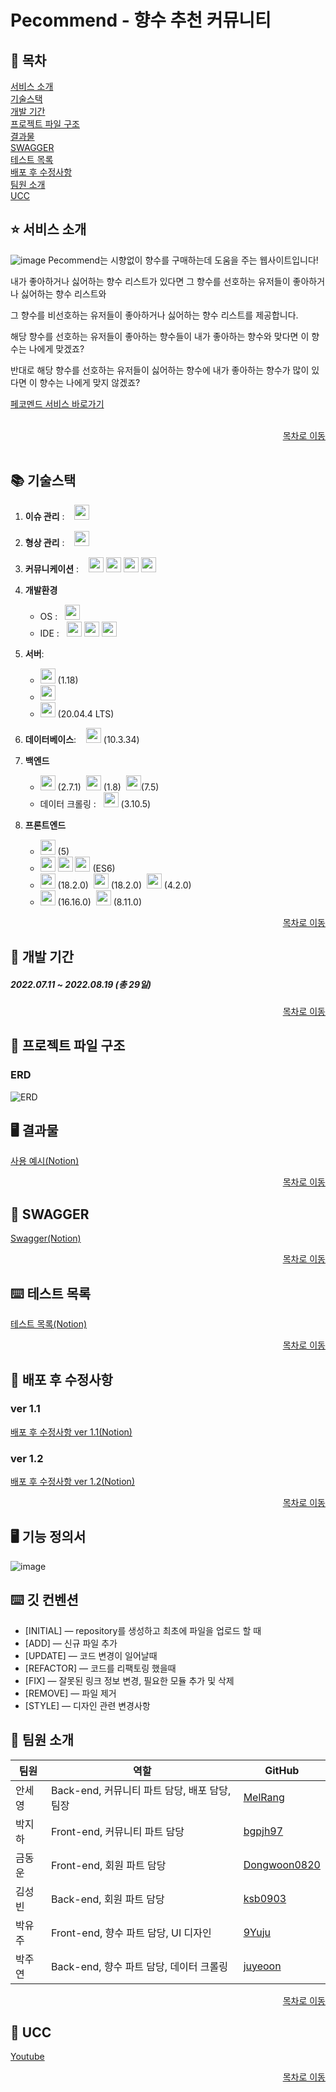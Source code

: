 # Pecommend - 향수 추천 커뮤니티


## :memo: 목차
[서비스 소개](#star-서비스-소개)  
[기술스택](#books-기술스택)  
[개발 기간](#calendar-개발-기간)  
[프로젝트 파일 구조](#file_folder-프로젝트-파일-구조)  
[결과물](#desktop_computer-결과물)  
[SWAGGER](#green_book-swagger)  
[테스트 목록](#keyboard-테스트-목록)  
[배포 후 수정사항](#wrench-배포-후-수정사항)  
[팀원 소개](#bust_in_silhouette-팀원-소개)  
[UCC](#movie_camera-ucc)  


<!-- ----------------------------------------------------------------------------------------------------------- -->



## :star: 서비스 소개

![image](https://user-images.githubusercontent.com/62234293/194756941-cdff3505-324d-4bbf-9c0f-2476e5d09d4b.png)
Pecommend는 시향없이 향수를 구매하는데 도움을 주는 웹사이트입니다!

내가 좋아하거나 싫어하는 향수 리스트가 있다면 그 향수를 선호하는 유저들이 좋아하거나 싫어하는 향수 리스트와

그 향수를 비선호하는 유저들이 좋아하거나 싫어하는 향수 리스트를 제공합니다.

해당 향수를 선호하는 유저들이 좋아하는 향수들이 내가 좋아하는 향수와 맞다면 이 향수는 나에게 맞겠죠?

반대로 해당 향수를 선호하는 유저들이 싫어하는 향수에 내가 좋아하는 향수가 많이 있다면 이 향수는 나에게 맞지 않겠죠?

[페코멘드 서비스 바로가기](https://pecommend.com)

<br/>

<div align=right><a href="#memo-목차">목차로 이동</a></div>
<br/>

## :books: 기술스택

1. **이슈 관리** :&nbsp;&nbsp;&nbsp;&nbsp;<img src="https://img.shields.io/badge/Jira-0052CC?style=for-the-badge&logo=JiraSoftware&logoColor=white" height="24px">  

2. **형상 관리** :&nbsp;&nbsp;&nbsp;&nbsp;<img src="https://img.shields.io/badge/GitLab-FC6D26?style=for-the-badge&logo=GitLab&logoColor=white" height="24px">  

3. **커뮤니케이션** :&nbsp;&nbsp;&nbsp;&nbsp;<img src="https://img.shields.io/badge/Mattermost-0058CC?style=for-the-badge&logo=Mattermost&logoColor=white" height="24px"> <img src="https://img.shields.io/badge/Notion-000000?style=for-the-badge&logo=Notion&logoColor=white" height="24px"> <img src="https://img.shields.io/badge/Discord-5865F2?style=for-the-badge&logo=Discord&logoColor=white" height="24px"> <img src="https://img.shields.io/badge/Webex-00BCEB?style=for-the-badge&logoColor=white" height="24px">  

4. **개발환경**
    + OS :&nbsp;&nbsp;&nbsp;<img src="https://img.shields.io/badge/Windows 10-0078D6?style=for-the-badge&logo=Windows&logoColor=white" height="24px">
    + IDE :&nbsp;&nbsp;&nbsp;<img src="https://img.shields.io/badge/Intellij-000000?style=for-the-badge&logo=IntelliJIDEA&logoColor=white" height="24px"> <img src="https://img.shields.io/badge/Vscode-007ACC?style=for-the-badge&logo=VisualStudioCode&logoColor=white" height="24px"> <img src="https://img.shields.io/badge/Figma-F24E1E?style=for-the-badge&logo=Figma&logoColor=white" height="24px">  

5. **서버**:  
    + <img src="https://img.shields.io/badge/NGINX-009639?style=for-the-badge&logo=NGINX&logoColor=white" height="24px"> (1.18)
    + <img src="https://img.shields.io/badge/Amazon EC2-FF9900?style=for-the-badge&logo=AmazonEC2&logoColor=white" height="24px">
    + <img src="https://img.shields.io/badge/Ubuntu-E95420?style=for-the-badge&logo=Ubuntu&logoColor=white" height="24px"> (20.04.4 LTS) 

6. **데이터베이스**:&nbsp;&nbsp;&nbsp;&nbsp;<img src="https://img.shields.io/badge/mariaDB-003545?style=for-the-badge&logo=mariaDB&logoColor=white" height="24px"> (10.3.34)
    <br/>

7. **백엔드**  
    + <img src="https://img.shields.io/badge/spring boot-6DB33F?style=for-the-badge&logo=SpringBoot&logoColor=white" height="24px"> (2.7.1)&nbsp;&nbsp;<img src="https://img.shields.io/badge/java-007396?style=for-the-badge&logo=java&logoColor=white" height="24px"> (1.8)&nbsp;&nbsp;<img src="https://img.shields.io/badge/Gradle-02303A?style=for-the-badge&logo=Gradle&logoColor=white" height="24px">(7.5) 
    + 데이터 크롤링 :&nbsp;&nbsp;&nbsp;<img src="https://img.shields.io/badge/python-3776AB?style=for-the-badge&logo=python&logoColor=white" height="24px"> (3.10.5)


8. **프론트엔드**
    + <img src="https://img.shields.io/badge/bootstrap-7952B3?style=for-the-badge&logo=bootstrap&logoColor=white" height="24px"> (5)
    + <img src="https://img.shields.io/badge/html5-E34F26?style=for-the-badge&logo=html5&logoColor=white" height="24px"> <img src="https://img.shields.io/badge/css-1572B6?style=for-the-badge&logo=css3&logoColor=white" height="24px"> <img src="https://img.shields.io/badge/javascript-F7DF1E?style=for-the-badge&logo=javascript&logoColor=black" height="24px"> (ES6)
    + <img src="https://img.shields.io/badge/React-61DAFB?style=for-the-badge&logo=react&logoColor=black" height="24px"> (18.2.0)&nbsp;&nbsp;<img src="https://img.shields.io/badge/react bootstrap-61DAFB?style=for-the-badge&logoColor=black" height="24px"> (18.2.0)&nbsp;&nbsp;<img src="https://img.shields.io/badge/Redux-764ABC?style=for-the-badge&logo=Redux&logoColor=black" height="24px"> (4.2.0)
    + <img src="https://img.shields.io/badge/node.js-339933?style=for-the-badge&logo=Node.js&logoColor=white" height="24px"> (16.16.0)&nbsp;&nbsp;<img src="https://img.shields.io/badge/npm-CB3837?style=for-the-badge&logo=npm&logoColor=white" height="24px"> (8.11.0)

<div align=right><a href="#memo-목차">목차로 이동</a></div>

<!-- ----------------------------------------------------------------------------------------------------------- -->

## :calendar: 개발 기간
##### 2022.07.11 ~ 2022.08.19 (총 29일)



<div align=right><a href="#memo-목차">목차로 이동</a></div>
<!-- ----------------------------------------------------------------------------------------------------------- -->

## :file_folder: 프로젝트 파일 구조



### ERD
![ERD](https://user-images.githubusercontent.com/62234293/194756819-38c05f0a-cf55-4907-b198-6fa8423da400.png)


<!-- ----------------------------------------------------------------------------------------------------------- -->



## :desktop_computer: 결과물
[사용 예시(Notion)](https://www.notion.so/98ad2045e4424564954e5969f1823d66)

<div align=right><a href="#memo-목차">목차로 이동</a></div>

<!-- ----------------------------------------------------------------------------------------------------------- -->

## :green_book: SWAGGER
[Swagger(Notion)](https://bouncy-freedom-637.notion.site/Swagger-0803536ccdfa44a7b0b671831808a28e)

<div align=right><a href="#memo-목차">목차로 이동</a></div>

<!-- ----------------------------------------------------------------------------------------------------------- -->

## :keyboard: 테스트 목록
[테스트 목록(Notion)](https://bouncy-freedom-637.notion.site/Git-1499c9a824d14abeb8fff6619992947e)

<div align=right><a href="#memo-목차">목차로 이동</a></div>

<!-- ----------------------------------------------------------------------------------------------------------- -->


## :wrench: 배포 후 수정사항

### ver 1.1
[배포 후 수정사항 ver 1.1(Notion)](https://bouncy-freedom-637.notion.site/ver-1-1-8a6d6fd61657409faf7c276d2526b37e)

### ver 1.2
[배포 후 수정사항 ver 1.2(Notion)](https://bouncy-freedom-637.notion.site/ver-1-2-81a182628f2a4ac5bfd7d4fb46352c03)

<div align=right><a href="#memo-목차">목차로 이동</a></div>

<!-- ----------------------------------------------------------------------------------------------------------- -->

## :desktop_computer: 기능 정의서
![image](https://user-images.githubusercontent.com/62234293/199195089-def70dab-1c86-49ce-945d-3b4e86ec6761.png)


## :keyboard: 깃 컨벤션
- [INITIAL] — repository를 생성하고 최초에 파일을 업로드 할 때
- [ADD] — 신규 파일 추가
- [UPDATE] — 코드 변경이 일어날때
- [REFACTOR] — 코드를 리팩토링 했을때
- [FIX] — 잘못된 링크 정보 변경, 필요한 모듈 추가 및 삭제
- [REMOVE] — 파일 제거
- [STYLE] — 디자인 관련 변경사항

## :bust_in_silhouette: 팀원 소개

| 팀원   | 역할                              | GitHub                              |
| ------ | --------------------------------- | --------------------------------- |
| 안세영 | Back-end, 커뮤니티 파트 담당, 배포 담당, 팀장 | [MelRang](https://github.com/melrang)  |
| 박지하 | Front-end, 커뮤니티 파트 담당 | [bgpjh97](https://github.com/bgpjh) |
| 금동운 | Front-end, 회원 파트 담당 | [Dongwoon0820](https://github.com/Dongwoon0820) |
| 김성빈 | Back-end, 회원 파트 담당 | [ksb0903](https://github.com/ksb0903) |
| 박유주 | Front-end, 향수 파트 담당, UI 디자인 | [9Yuju](https://github.com/9Yuju)   |
| 박주연 | Back-end, 향수 파트 담당, 데이터 크롤링 | [juyeoon](https://github.com/juyeoon)  |


<div align=right><a href="#memo-목차">목차로 이동</a></div>

<!-- ----------------------------------------------------------------------------------------------------------- -->


## :movie_camera: UCC

[Youtube](https://youtu.be/YY50tJs5ocI)


<div align=right><a href="#memo-목차">목차로 이동</a></div>
